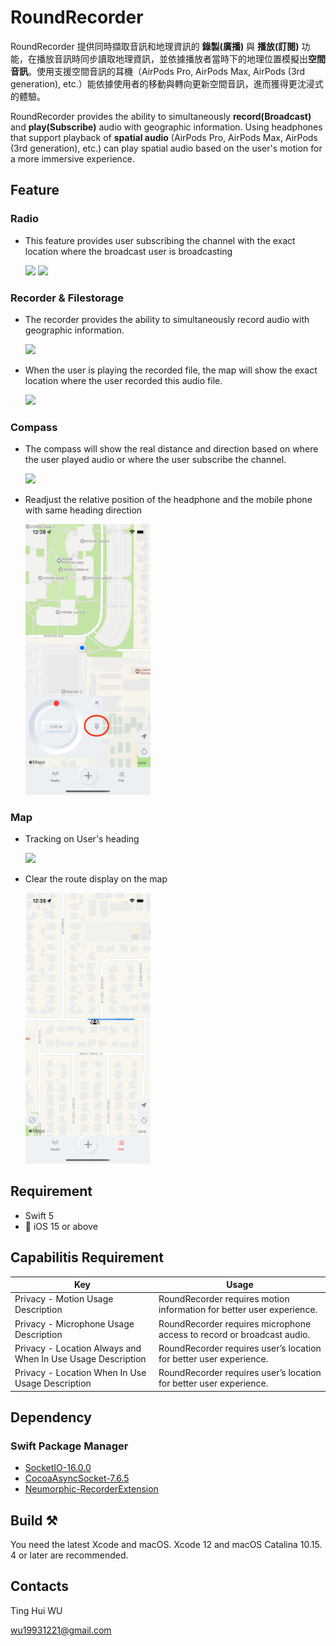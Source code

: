 # RoundRecorder

RoundRecorder 提供同時擷取音訊和地理資訊的 **錄製(廣播)** 與 **播放(訂閱)** 功能，在播放音訊時同步讀取地理資訊，並依據播放者當時下的地理位置模擬出**空間音訊**。使用支援空間音訊的耳機（AirPods Pro, AirPods Max, AirPods (3rd generation), etc.）能依據使用者的移動與轉向更新空間音訊，進而獲得更沈浸式的體驗。

RoundRecorder provides the ability to simultaneously **record(Broadcast)** and **play(Subscribe)** audio with geographic information. Using headphones that support playback of **spatial audio** (AirPods Pro, AirPods Max, AirPods (3rd generation), etc.) can play spatial audio based on the user's motion for a more immersive experience.
## Feature
### Radio
- This feature provides user subscribing the channel with the exact location where the broadcast user is broadcasting

    <img src="https://github.com/Holadddd/RoundRecorder/blob/master/RoundRecorder/Gif/Broadcast.gif" width="200"> <img src="https://github.com/Holadddd/RoundRecorder/blob/master/RoundRecorder/Gif/Subscription.gif" width="200"> 

### Recorder & Filestorage
- The recorder provides the ability to simultaneously record audio with geographic information.

    <img src="https://github.com/Holadddd/RoundRecorder/blob/master/RoundRecorder/Gif/Recorder.gif" width="200">

- When the user is playing the recorded file, the map will show the exact location where the user recorded this audio file.

    <img src="https://github.com/Holadddd/RoundRecorder/blob/master/RoundRecorder/Gif/Player.gif" width="200">
    
### Compass
- The compass will show the real distance and direction based on where the user played audio or where the user subscribe the channel.

    <img src="https://github.com/Holadddd/RoundRecorder/blob/master/RoundRecorder/Gif/Radio.gif" width="200">
    
- Readjust the relative position of the headphone and the mobile phone with same heading direction 

    <img src="https://github.com/Holadddd/RoundRecorder/blob/master/RoundRecorder/Gif/Correction.png" width="200">
    
### Map
- Tracking on User's heading 

    <img src="https://github.com/Holadddd/RoundRecorder/blob/master/RoundRecorder/Gif/Heading.gif" width="200">

- Clear the route display on the map

    <img src="https://github.com/Holadddd/RoundRecorder/blob/master/RoundRecorder/Gif/ClearRoute.gif" width="200">


## Requirement

- Swift 5
- 📱 iOS 15 or above

## Capabilitis Requirement

| Key | Usage |
| -------- | -------- |
| Privacy - Motion Usage Description| RoundRecorder requires motion information for better user experience.|
| Privacy - Microphone Usage Description| RoundRecorder requires microphone access to record or broadcast audio. |
| Privacy - Location Always and When In Use Usage Description| RoundRecorder requires user’s location for better user experience.|
| Privacy - Location When In Use Usage Description| RoundRecorder requires user’s location for better user experience.|

## Dependency
### Swift Package Manager
- [SocketIO-16.0.0](https://github.com/socketio/socket.io-client-swift.git)
- [CocoaAsyncSocket-7.6.5](https://github.com/robbiehanson/CocoaAsyncSocket)
- [Neumorphic-RecorderExtension](https://github.com/Holadddd/neumorphic)
## Build ⚒

You need the latest Xcode and macOS. Xcode 12 and macOS Catalina 10.15. 4 or later are recommended.

## Contacts
Ting Hui WU

wu19931221@gmail.com